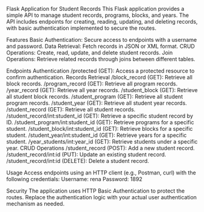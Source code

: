 

Flask Application for Student Records
This Flask application provides a simple API to manage student records, programs, blocks, and years. The API includes endpoints for creating, reading, updating, and deleting records, with basic authentication implemented to secure the routes.

Features
Basic Authentication: Secure access to endpoints with a username and password.
Data Retrieval: Fetch records in JSON or XML format.
CRUD Operations: Create, read, update, and delete student records.
Join Operations: Retrieve related records through joins between different tables.

Endpoints
Authentication
/protected (GET): Access a protected resource to confirm authentication.
Records Retrieval
/block_record (GET): Retrieve all block records.
/program_record (GET): Retrieve all program records.
/year_record (GET): Retrieve all year records.
/student_block (GET): Retrieve all student block records.
/student_program (GET): Retrieve all student program records.
/student_year (GET): Retrieve all student year records.
/student_record (GET): Retrieve all student records.
/student_record/int:student_id (GET): Retrieve a specific student record by ID.
/student_program/int:student_id (GET): Retrieve programs for a specific student.
/student_block/int:student_id (GET): Retrieve blocks for a specific student.
/student_year/int:student_id (GET): Retrieve years for a specific student.
/year_students/int:year_id (GET): Retrieve students under a specific year.
CRUD Operations
/student_record (POST): Add a new student record.
/student_record/int:id (PUT): Update an existing student record.
/student_record/int:id (DELETE): Delete a student record.

Usage
Access endpoints using an HTTP client (e.g., Postman, curl) with the following credentials:
Username: rena
Password: 1892

Security
The application uses HTTP Basic Authentication to protect the routes. Replace the authentication logic with your actual user authentication mechanism as needed.
